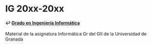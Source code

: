 # IG 20xx-20xx
#### ↩️ [Grado en Ingeniería Informática](https://github.com/clarasdfgh/GII)
Material de la asignatura Informática Gr del GII de la Universidad de Granada
